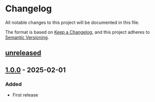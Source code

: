# Changelog

All notable changes to this project will be documented in this file.

The format is based on [Keep a Changelog](https://keepachangelog.com/en/1.0.0/),
and this project adheres to [Semantic Versioning](https://semver.org/spec/v2.0.0.html).

## [unreleased]

## [1.0.0] - 2025-02-01

### Added

- First release

[unreleased]: https://github.com/cthing/gradle-cthing-publishing/compare/1.0.0...HEAD
[1.0.0]: https://github.com/cthing/gradle-cthing-publishing/releases/tag/1.0.0
